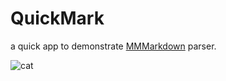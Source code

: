 QuickMark
=========

a quick app to demonstrate [MMMarkdown](https://github.com/mdiep/MMMarkdown) parser.

![cat](https://f.cloud.github.com/assets/1097578/424933/855f6aa0-ad9c-11e2-84fb-552e4c448fca.png)
